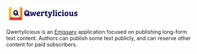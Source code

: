 <img src="https://github.com/EmissarySocial/qwertylicious/blob/main/meta/Qwertylicious.svg" style="width:200px;">

Qwertylicious is an [Emissary](https://emissary.dev) application focused on publishing long-form text content. Authors can publish some text publicly, and can reserve other content for paid subscribers.
